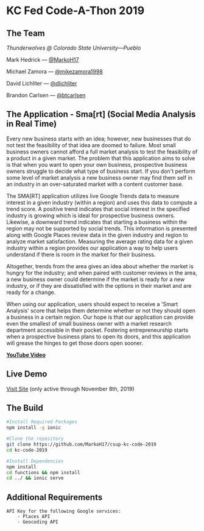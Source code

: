 # KC Fed Code-A-Thon 2019

## The Team

_Thunderwolves @ Colorado State University—Pueblo_

Mark Hedrick — [@MarkoH17](https://github.com/MarkoH17)

Michael Zamora — [@mikezamora1998](https://github.com/mikezamora1998)

David Lichliter — [@dlichliter](https://github.com/dlichliter)

Brandon Carlsen — [@btcarlsen](https://github.com/btcarlsen)

## The Application - Sma[rt] (Social Media Analysis in Real Time)
Every new business starts with an idea; however, new businesses that do not test the feasibility of that idea are doomed to failure.
Most small business owners cannot afford a full market analysis to test the feasibility of a product in a given market.
The problem that this application aims to solve is that when you want to open your own business, prospective business owners struggle to 
decide what type of business start. If you don't perform some level of market analysis a new business owner may find them self in an industry
in an over-saturated market with a content customer base. 

The SMA[RT] application utilizes live Google Trends data to measure interest in a given industry (within a region) and uses this data to compute a trend score. A positive trend indicates that social interest in the specified industry is growing which is ideal for prospective business owners. Likewise, a downward trend indicates that starting a business within the region may not be supported by social trends. This information is presented along with Google Places review data in the given industry and region to analyze market satisfaction. Measuring the average rating data for a given industry within a region provides our application a way to help users understand if there is room in the market for their business. 

Altogether, trends from the area gives an idea about whether the market is hungry for the industry; and when paired with customer reviews in the area, a new business owner could determine if the market is ready for a new industry, or if they are dissatisfied with the options in their market and are ready for a change. 

When using our application, users should expect to receive a 'Smart Analysis' score that helps them determine whether or not they should open a business in a certain region. Our hope is that our application can provide even the smallest of small business owner with a market research department accessible in their pocket. Fostering 
entrepreneurship starts when a prospective business plans to open its doors, and this application will grease the hinges to get those doors open sooner.

[**YouTube Video**](https://youtu.be/muSU8MKRke0)
	

## Live Demo
[Visit Site](https://csup-kccode2019.firebaseapp.com/) (only active through November 8th, 2019)

## The Build

``` bash
#Install Required Packages
npm install -g ionic

#Clone the repository
git clone https://github.com/MarkoH17/csup-kc-code-2019
cd kc-code-2019

#Install Dependencies
npm install
cd functions && npm install
cd ../ && ionic serve
```

## Additional Requirements
    API Key for the following Google services:
        - Places API
        - Geocoding API
